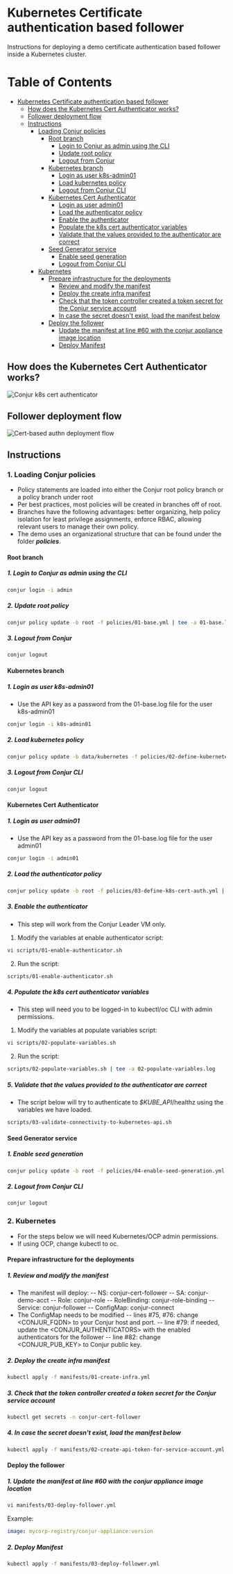 # Kubernetes Certificate authentication based follower
Instructions for deploying a demo certificate authentication based follower inside a Kubernetes cluster.

# Table of Contents

<!-- TOC -->

- [Kubernetes Certificate authentication based follower](#kubernetes-certificate-authentication-based-follower)
    - [How does the Kubernetes Cert Authenticator works?](#how-does-the-kubernetes-cert-authenticator-works)
    - [Follower deployment flow](#follower-deployment-flow)
    - [Instructions](#instructions)
        - [Loading Conjur policies](#loading-conjur-policies)
            - [Root branch](#root-branch)
                - [Login to Conjur as admin using the CLI](#login-to-conjur-as-admin-using-the-cli)
                - [Update root policy](#update-root-policy)
                - [Logout from Conjur](#logout-from-conjur)
            - [Kubernetes branch](#kubernetes-branch)
                - [Login as user k8s-admin01](#login-as-user-k8s-admin01)
                - [Load kubernetes policy](#load-kubernetes-policy)
                - [Logout from Conjur CLI](#logout-from-conjur-cli)
            - [Kubernetes Cert Authenticator](#kubernetes-cert-authenticator)
                - [Login as user admin01](#login-as-user-admin01)
                - [Load the authenticator policy](#load-the-authenticator-policy)
                - [Enable the authenticator](#enable-the-authenticator)
                - [Populate the k8s cert authenticator variables](#populate-the-k8s-cert-authenticator-variables)
                - [Validate that the values provided to the authenticator are correct](#validate-that-the-values-provided-to-the-authenticator-are-correct)
            - [Seed Generator service](#seed-generator-service)
                - [Enable seed generation](#enable-seed-generation)
                - [Logout from Conjur CLI](#logout-from-conjur-cli)
        - [Kubernetes](#kubernetes)
            - [Prepare infrastructure for the deployments](#prepare-infrastructure-for-the-deployments)
                - [Review and modify the manifest](#review-and-modify-the-manifest)
                - [Deploy the create infra manifest](#deploy-the-create-infra-manifest)
                - [Check that the token controller created a token secret for the Conjur service account](#check-that-the-token-controller-created-a-token-secret-for-the-conjur-service-account)
                - [In case the secret doesn't exist, load the manifest below](#in-case-the-secret-doesnt-exist-load-the-manifest-below)
            - [Deploy the follower](#deploy-the-follower)
                - [Update the manifest at line #60 with the conjur appliance image location](#update-the-manifest-at-line-60-with-the-conjur-appliance-image-location)
                - [Deploy Manifest](#deploy-manifest)

<!-- /TOC -->

## How does the Kubernetes Cert Authenticator works?

![Conjur k8s cert authenticator](https://github.com/assafjh/cybr-demos/blob/main/kubernetes-follower/cert-based/k8s-cert-authenticator.png?raw=true)
## Follower deployment flow
![Cert-based authn deployment flow](https://github.com/assafjh/cybr-demos/blob/main/kubernetes-follower/cert-based/follower-cert-based-flow.png?raw=true)

## Instructions
### 1. Loading Conjur policies
- Policy statements are loaded into either the Conjur  root policy branch or a policy branch under root
- Per best practices, most policies will be created in branches off of root. 
- Branches have the following advantages: better organizing, help policy isolation for least privilege assignments, enforce RBAC, allowing relevant users to manage their own policy.
- The demo uses an organizational structure that can be found under the folder ***policies***.
#### Root branch
##### 1. Login to Conjur as admin using the CLI
```bash
conjur login -i admin
```
##### 2. Update root policy
```bash
conjur policy update -b root -f policies/01-base.yml | tee -a 01-base.log
```
##### 3. Logout from Conjur
```Bash
conjur logout
```
#### Kubernetes branch
##### 1. Login as user k8s-admin01
- Use the API key as a password from the 01-base.log file for the user k8s-admin01
```bash
conjur login -i k8s-admin01
```
##### 2. Load kubernetes policy
```bash
conjur policy update -b data/kubernetes -f policies/02-define-kubernetes-branch.yml | tee -a 02-define-kubernetes-branch.log
```
##### 3. Logout from Conjur CLI
```Bash
conjur logout
```
#### Kubernetes Cert Authenticator
##### 1. Login as user admin01
 - Use the API key as a password from the 01-base.log file for the user admin01
```bash
conjur login -i admin01
```
##### 2. Load the authenticator policy
```Bash
conjur policy update -b root -f policies/03-define-k8s-cert-auth.yml | tee -a 03-define-k8s-cert-auth.log
```
##### 3. Enable the authenticator
- This step will work from the Conjur Leader VM only.
1. Modify the variables at enable authenticator script:
```bash 
vi scripts/01-enable-authenticator.sh
```
2. Run the script:
```bash
scripts/01-enable-authenticator.sh
```
##### 4. Populate the k8s cert authenticator variables
- This step will need you to be logged-in to kubectl/oc CLI with admin permissions.
1. Modify the variables at populate variables script:
```bash 
vi scripts/02-populate-variables.sh
```
2. Run the script:
```Bash
scripts/02-populate-variables.sh | tee -a 02-populate-variables.log
```
##### 5. Validate that the values provided to the authenticator are correct
- The script below will try to authenticate to *$KUBE_API*/healthz using the variables we have loaded.
```Bash
scripts/03-validate-connectivity-to-kubernetes-api.sh
```
#### Seed Generator service
##### 1. Enable seed generation
```Bash
conjur policy update -b root -f policies/04-enable-seed-generation.yml | tee -a 04-enable-seed-generation.log
```
##### 2. Logout from Conjur CLI
```Bash
conjur logout
```

### 2. Kubernetes
- For the steps below we will need Kubernetes/OCP admin permissions.
- If using OCP, change kubectl to oc.
#### Prepare infrastructure for the deployments
##### 1. Review and modify the manifest
- The manifest will deploy: 
-- NS: conjur-cert-follower
-- SA: conjur-demo-acct
-- Role: conjur-role
-- RoleBinding: conjur-role-binding
-- Service: conjur-follower
-- ConfigMap: conjur-connect
- The ConfigMap needs to be modified
-- lines #75, #76: change <CONJUR_FQDN> to your Conjur host and port.
-- line #79: if needed, update the <CONJUR_AUTHENTICATORS> with the enabled authenticators for the follower
-- line #82: change <CONJUR_PUB_KEY> to Conjur public key.
##### 2. Deploy the create infra manifest
```bash
kubectl apply -f manifests/01-create-infra.yml
```
##### 3. Check that the token controller created a token secret for the Conjur service account
```bash
kubectl get secrets -n conjur-cert-follower
``` 
##### 4. In case the secret doesn't exist, load the manifest below
```bash
kubectl apply -f manifests/02-create-api-token-for-service-account.yml
``` 
#### Deploy the follower
##### 1. Update the manifest at line #60 with the conjur appliance image location
```bash
vi manifests/03-deploy-follower.yml
```
Example: 
```yaml
image: mycorp-registry/conjur-appliance:version
```
##### 2. Deploy Manifest
```bash
kubectl apply -f manifests/03-deploy-follower.yml
``` 
